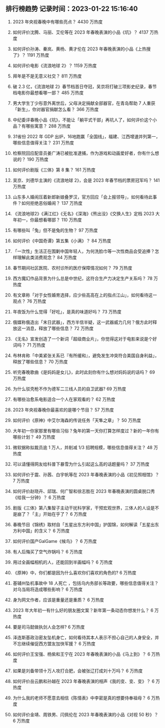
## 排行榜趋势 记录时间：2023-01-22 15:16:40
  
  1. 2023 年央视春晚中有哪些亮点？ 4430 万热度
    
  2. 如何评价沈腾、马丽、艾伦等在 2023 年春晚表演的小品《坑》？ 4137 万热度
    
  3. 如何评价孙涛、秦岚、黄杨、黄才伦在 2023 年春晚表演的小品《上热搜了》？ 1191 万热度
    
  4. 如何评价电影《流浪地球 2》？ 1159 万热度
    
  5. 拜年是不是无意义社交？ 811 万热度
    
  6. 破 2.3 亿，《流浪地球 2》春节档首日夺冠，吴京将打破三项影史纪录，春节档电影你最想看哪一部？ 485 万热度
    
  7. 男大学生丁少彤意外离世后，父母决定捐献全部器官，在青岛帮助 7 人重获「新生」，你对器官捐献怎么看？ 366 万热度
    
  8. 中纪委评春晚小品《坑》，不能让「躺平式干部」再坑人了，如何评价这个小品？有哪些寓意？ 288 万热度
    
  9. 31省份 2022 年 GDP 出炉，16地跑赢「全国线」，福建、江西增速并列第一，哪些信息值得关注？ 231 万热度
    
  10. 检察院回应配音员姜广涛已被批准逮捕，作为游戏和动画爱好者，你有什么想说的？ 190 万热度
    
  11. 如何评价剧版《三体》第 8 集？ 161 万热度
    
  12. 吴京、刘德华主演的《流浪地球 2》，会是 2023 年春节档的票房冠军吗？ 141 万热度
    
  13. 山东多人婚闹压着新郎新娘叠罗汉，官方回应「会上报领导」，如何看待此事件？如何拒绝恶俗婚闹？ 137 万热度
    
  14. 《流浪地球2》《满江红》《无名》《深海》《熊出没》《交换人生》定档 2023 大年初一，你最想看哪部？ 110 万热度
    
  15. 有哪些叫「兔」但不是兔的生物？ 97 万热度
    
  16. 如何评价《中国奇谭》第五集《小满》？ 84 万热度
    
  17. 「一次性」生活正在围剿中国年轻人，为何洗脸巾等一次性商品会受追捧？怎样理解此类消费观念？ 84 万热度
    
  18. 春节期间社区医院、农村诊所的医疗保障情况如何？ 79 万热度
    
  19. 西方魔幻作品背景为什么总是中世纪，这符合生产力决定生产关系吗？ 78 万热度
    
  20. 有文章称「对于女性婚育选择，应少些高高在上的指点江山」，如何看待这一观点？ 76 万热度
    
  21. 年夜饭为什么觉得「好吃」，是真的味道好吗？ 73 万热度
    
  22. 俄媒称俄造出「末日武器」，西方半信半疑，这一武器威力几何？俄方此时释放这一消息，释放了哪些信息？ 72 万热度
    
  23. 《无名》宣发创造了一个新词「超级商业片」，你觉得这对于电影来说是个好词吗？ 71 万热度
    
  24. 布林肯称「中美紧张关系已『有所缓和』，避免发生冲突符合美国自身利益」，释放了哪些信息？ 70 万热度
    
  25. 听完春晚歌曲《是妈妈是女儿》，此时此刻你有什么想对妈妈说的话吗？ 69 万热度
    
  26. 为什么驳壳枪不作为德军二三线人员的自卫武器? 69 万热度
    
  27. 有哪些治愈系电影适合一个人在家观看的？ 62 万热度
    
  28. 2023 年央视春晚你最喜欢的是哪个节目？ 57 万热度
    
  29. 如何评价《原神》中艾尔海森的传说任务「天隼之章」？ 50 万热度
    
  30. 大年初一你家那里有哪些习俗？兔年的第一天你打算怎样度过？新的一年你有哪些计划？ 49 万热度
    
  31. 微软据称拟裁员逾 1 万人，并削减 1/3 招聘规模，哪些信息值得关注？ 48 万热度
    
  32. 可以请懂得网友给科普下暴雪为什么引起这么高的话题量吗？ 37 万热度
    
  33. 如何评价于震、孙茜、白宇帆等在 2023 年春晚表演的小品《初见照相馆》？ 7 万热度
    
  34. 如何评价赵晓卉、邱瑞、何广智和徐志胜在 2023 年春晚表演的圆桌脱口秀《给我一分钟》？ 6 万热度
    
  35. 剧版《三体》第八集智子主动干扰科学家，干预宏观世界，三体人的人设是不是崩了？「主」开始在乎了？ 6 万热度
    
  36. 春晚节目《锦绣》取材自「五星出东方利中国」护国锦，如何解读「五星出东方利中国」的含义？ 6 万热度
    
  37. 如何评价国产GalGame《候鸟》？ 6 万热度
    
  38. 有人后悔买了空气炸锅吗？ 6 万热度
    
  39. 用过全画幅相机的人，还能回到半画幅吗？ 6 万热度
    
  40. 《原神》中，你们都是因为什么喜欢你们喜欢的角色的? 6 万热度
    
  41. 基辅州坠机事故中 18 人死亡 ，包括乌内务部长等政要，哪些信息值得关注？对乌当局将造成哪些影响？ 6 万热度
    
  42. 身为网文作者，应该是重量还是重质？ 6 万热度
    
  43. 2023 年大年初一有什么好的朋友圈文案？新年第一条动态你想发什么？ 6 万热度
    
  44. 要是司马懿做执剑人会怎样? 6 万热度
    
  45. 泽连斯基政治密友坠机身亡，如何看待其本人表示不担心自己的人身安全，并不忘继续催促西方盟友加快军援？ 6 万热度
    
  46. 如何评价王宝强、杨紫和王宁在 2023 年春晚表演的小品《马上到》？ 6 万热度
    
  47. 如果是刘备带领十万人攻打合肥，会被张辽打成刘十万吗？ 6 万热度
    
  48. 如何评价岳云鹏和孙越在 2023 年春晚表演的相声《我的变、变、变》？ 6 万热度
    
  49. 为什么我的老师不愿意去相信《陈情表》中李密是真的想要侍奉祖母？ 6 万热度
    
  50. 如何评价金靖、周铁男、闫佩伦在 2023 年春晚表演的小品《对视 50 秒》？ 6 万热度
    